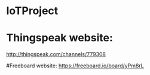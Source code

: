 # IoTProject



# Thingspeak website:
http://thingspeak.com/channels/779308

#Freeboard website:
https://freeboard.io/board/yPm8rL
